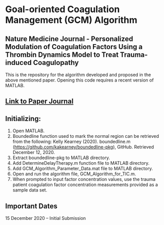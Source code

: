 Goal-oriented Coagulation Management (GCM) Algorithm
====================

Nature Medicine Journal - Personalized Modulation of Coagulation Factors Using a Thrombin Dynamics Model to Treat Trauma-induced Coagulopathy
---------------------

This is the repository for the algorithm developed and proposed in the above mentioned paper. 
Opening this code requires a recent version of MATLAB.

## [Link to Paper Journal](https://www.nature.com/nm/)



## Initializing: 
1. Open MATLAB.
2. Boundedline function used to mark the normal region can be retrieved from the following: 
Kelly Kearney (2020). boundedline.m (https://github.com/kakearney/boundedline-pkg), GitHub. Retrieved December 12, 2020.
3. Extract boundedline-pkg to MATLAB directory. 
4. Add DetermineDelayTherapy.m function file to MATLAB directory. 
5. Add GCM_Algorithm_Parameter_Data.mat file to MATLAB directory. 
6. Open and run the algorithm file, GCM_Algorithm_for_TIC.m.
7. When prompted to input factor concentration values, use the trauma patient coagulation factor concentration measurements provided as a sample data set.



## Important Dates
15 December 2020 – Initial Submission <br /> 